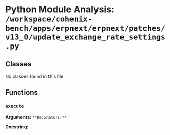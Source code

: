 # Python Module Analysis: `/workspace/cohenix-bench/apps/erpnext/erpnext/patches/v13_0/update_exchange_rate_settings.py`

## Classes

No classes found in this file.


## Functions

### `execute`
**Arguments:** ``
**Decorators:** ``

**Docstring:**
```

```


